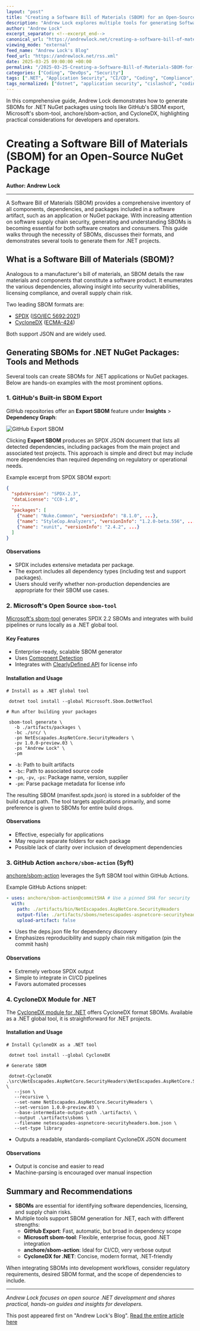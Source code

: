 ```yaml
---
layout: "post"
title: "Creating a Software Bill of Materials (SBOM) for an Open-Source NuGet Package"
description: "Andrew Lock explores multiple tools for generating Software Bill of Materials (SBOM) for .NET applications or NuGet packages. He examines GitHub's built-in SBOM export, Microsoft's sbom-tool, the anchore/sbom-action GitHub Action, and CycloneDX for .NET, providing practical guidance and comparison of their outputs."
author: "Andrew Lock"
excerpt_separator: <!--excerpt_end-->
canonical_url: "https://andrewlock.net/creating-a-software-bill-of-materials-sbom-for-an-open-source-nuget-package/"
viewing_mode: "external"
feed_name: "Andrew Lock's Blog"
feed_url: "https://andrewlock.net/rss.xml"
date: 2025-03-25 09:00:00 +00:00
permalink: "/2025-03-25-Creating-a-Software-Bill-of-Materials-SBOM-for-an-Open-Source-NuGet-Package.html"
categories: ["Coding", "DevOps", "Security"]
tags: [".NET", "Application Security", "CI/CD", "Coding", "Compliance", "CycloneDX", "Dependency Management", "DevOps", "GitHub", "GitHub Actions", "NuGet", "Open Source", "Posts", "SBOM", "Sbom Tool", "Security", "Software Supply Chain", "SPDX", "Syft"]
tags_normalized: ["dotnet", "application security", "cislashcd", "coding", "compliance", "cyclonedx", "dependency management", "devops", "github", "github actions", "nuget", "open source", "posts", "sbom", "sbom tool", "security", "software supply chain", "spdx", "syft"]
---
```


In this comprehensive guide, Andrew Lock demonstrates how to generate SBOMs for .NET NuGet packages using tools like GitHub's SBOM export, Microsoft's sbom-tool, anchore/sbom-action, and CycloneDX, highlighting practical considerations for developers and operators.<!--excerpt_end-->

# Creating a Software Bill of Materials (SBOM) for an Open-Source NuGet Package

**Author: Andrew Lock**

---

A Software Bill of Materials (SBOM) provides a comprehensive inventory of all components, dependencies, and packages included in a software artifact, such as an application or NuGet package. With increasing attention on software supply chain security, generating and understanding SBOMs is becoming essential for both software creators and consumers. This guide walks through the necessity of SBOMs, discusses their formats, and demonstrates several tools to generate them for .NET projects.

## What is a Software Bill of Materials (SBOM)?

Analogous to a manufacturer's bill of materials, an SBOM details the raw materials and components that constitute a software product. It enumerates the various dependencies, allowing insight into security vulnerabilities, licensing compliance, and overall supply chain risk.

Two leading SBOM formats are:

- [SPDX](https://spdx.dev/) ([ISO/IEC 5692:2021](https://spdx.dev/use/specifications/))
- [CycloneDX](https://cyclonedx.org/) ([ECMA-424](https://ecma-international.org/publications-and-standards/standards/ecma-424/))

Both support JSON and are widely used.

## Generating SBOMs for .NET NuGet Packages: Tools and Methods

Several tools can create SBOMs for .NET applications or NuGet packages. Below are hands-on examples with the most prominent options.

### 1. GitHub's Built-in SBOM Export

GitHub repositories offer an **Export SBOM** feature under **Insights** > **Dependency Graph**:

![GitHub Export SBOM](<url-to-image>)

Clicking **Export SBOM** produces an SPDX JSON document that lists all detected dependencies, including packages from the main project and associated test projects. This approach is simple and direct but may include more dependencies than required depending on regulatory or operational needs.

Example excerpt from SPDX SBOM export:

```json
{
  "spdxVersion": "SPDX-2.3",
  "dataLicense": "CC0-1.0",
  ...
  "packages": [
    {"name": "Nuke.Common", "versionInfo": "8.1.0", ...},
    {"name": "StyleCop.Analyzers", "versionInfo": "1.2.0-beta.556", ...},
    {"name": "xunit", "versionInfo": "2.4.2", ...}
  ]
}
```

#### Observations

- SPDX includes extensive metadata per package.
- The export includes all dependency types (including test and support packages).
- Users should verify whether non-production dependencies are appropriate for their SBOM use cases.

### 2. Microsoft's Open Source `sbom-tool`

[Microsoft's sbom-tool](https://github.com/microsoft/sbom-tool) generates SPDX 2.2 SBOMs and integrates with build pipelines or runs locally as a .NET global tool.

#### Key Features

- Enterprise-ready, scalable SBOM generator
- Uses [Component Detection](https://github.com/microsoft/component-detection)
- Integrates with [ClearlyDefined API](https://github.com/clearlydefined/clearlydefined) for license info

#### Installation and Usage

```shell
# Install as a .NET global tool

 dotnet tool install --global Microsoft.Sbom.DotNetTool

# Run after building your packages

 sbom-tool generate \
   -b ./artifacts/packages \
   -bc ./src/ \
   -pn NetEscapades.AspNetCore.SecurityHeaders \
   -pv 1.0.0-preview.03 \
   -ps "Andrew Lock" \
   -pm
```

- `-b`: Path to built artifacts
- `-bc`: Path to associated source code
- `-pn`, `-pv`, `-ps`: Package name, version, supplier
- `-pm`: Parse package metadata for license info

The resulting SBOM (manifest.spdx.json) is stored in a subfolder of the build output path. The tool targets applications primarily, and some preference is given to SBOMs for entire build drops.

#### Observations

- Effective, especially for applications
- May require separate folders for each package
- Possible lack of clarity over inclusion of development dependencies

### 3. GitHub Action `anchore/sbom-action` (Syft)

[anchore/sbom-action](https://github.com/anchore/sbom-action) leverages the Syft SBOM tool within GitHub Actions.

Example GitHub Actions snippet:

```yaml
- uses: anchore/sbom-action@commitSHA # Use a pinned SHA for security
  with:
    path: ./artifacts/bin/NetEscapades.AspNetCore.SecurityHeaders
    output-file: ./artifacts/sboms/netescapades-aspnetcore-securityheaders.spdx.json
    upload-artifact: false
```

- Uses the deps.json file for dependency discovery
- Emphasizes reproducibility and supply chain risk mitigation (pin the commit hash)

#### Observations

- Extremely verbose SPDX output
- Simple to integrate in CI/CD pipelines
- Favors automated processes

### 4. CycloneDX Module for .NET

The [CycloneDX module for .NET](https://github.com/CycloneDX/cyclonedx-dotnet) offers CycloneDX format SBOMs. Available as a .NET global tool, it is straightforward for .NET projects.

#### Installation and Usage

```shell
# Install CycloneDX as a .NET tool

 dotnet tool install --global CycloneDX

# Generate SBOM

 dotnet-CycloneDX .\src\NetEscapades.AspNetCore.SecurityHeaders\NetEscapades.AspNetCore.SecurityHeaders.csproj \
   --json \
   --recursive \
   --set-name NetEscapades.AspNetCore.SecurityHeaders \
   --set-version 1.0.0-preview.03 \
   --base-intermediate-output-path .\artifacts\ \
   --output .\artifacts\sboms \
   --filename netescapades-aspnetcore-securityheaders.bom.json \
   --set-type library
```

- Outputs a readable, standards-compliant CycloneDX JSON document

#### Observations

- Output is concise and easier to read
- Machine-parsing is encouraged over manual inspection

## Summary and Recommendations

- **SBOMs** are essential for identifying software dependencies, licensing, and supply chain risks.
- Multiple tools support SBOM generation for .NET, each with different strengths:
  - **GitHub Export**: Fast, automatic, but broad in dependency scope
  - **Microsoft sbom-tool**: Flexible, enterprise focus, good .NET integration
  - **anchore/sbom-action**: Ideal for CI/CD, very verbose output
  - **CycloneDX for .NET**: Concise, modern format, .NET-friendly

When integrating SBOMs into development workflows, consider regulatory requirements, desired SBOM format, and the scope of dependencies to include.

---

_Andrew Lock focuses on open source .NET development and shares practical, hands-on guides and insights for developers._

This post appeared first on "Andrew Lock's Blog". [Read the entire article here](https://andrewlock.net/creating-a-software-bill-of-materials-sbom-for-an-open-source-nuget-package/)
